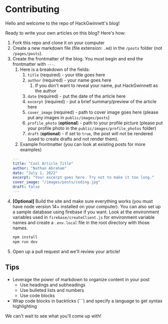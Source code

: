 # Contributing

Hello and welcome to the repo of HackGwinnett's blog!

Ready to write your own articles on this blog? Here's how:


1. Fork this repo and clone it on your computer
2. Create a new markdown file (file extension: `.md`) in the `/posts` folder
(not `/pages/posts`).
3. Create the frontmatter of the blog. You must begin and end the frontmatter
with `---`.
    1. Here is a breakdown of the fields:
        1. `title` (required) - your title goes here
        2. `author` (required) - your name goes here
            1. If you don't want to reveal your name, put HackGwinnett
            as the author
        3. `date` (required) - put the date of the article here
        4. `excerpt` (required) - put a brief summary/preview of
        the article here
        5. `cover_image` (required) - path to cover image goes here 
        (please put any images in `public/images/posts`)
        6. `profile_photo` (**optional**) - path to your profile
        picture (please put your profile photo in the
        `public/images/profile_photos` folder)
        7. `draft` (**optional**) - if set to `true`, the post will not
        be rendered (used to create drafts and not render them).
    2. Example frontmatter (you can look at existing posts for more examples)
    ```yaml
    ---
    title: "Cool Article Title"
    author: "Nathan Abraham"
    date: "July 1, 2022"
    excerpt: "Your excerpt goes here. Try not to make it too long."
    cover_image: "/images/posts/coding.jpg"
    draft: false
    ---
    ```
4. **[Optional]** Build the site and make sure everything works (you must have 
node version 14+ installed on your computer). You can also set up a sample database
using firebase if you want. Look at the environment variables used in `firebase/createClient.js`
for environment variable names and create a `.env.local` file in the root directory with those names.
    ```sh
    npm install
    npm run dev
    ```
5. Open up a pull request and we'll review your article!

## Tips

- Leverage the power of markdown to organize content
in your post
    - Use headings and subheadings
    - Use bulleted lists and numbers
    - Use code blocks
- Wrap code blocks in backticks (```) and specify a language to
get syntax highlighting


We can't wait to see what you'll come up with!